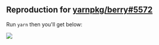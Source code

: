 Reproduction for [yarnpkg/berry#5572](https://github.com/yarnpkg/berry/issues/5572)
--------

Run `yarn` then you'll get below:

![](https://user-images.githubusercontent.com/4435445/251551321-587b5c5a-0d6a-4429-b546-a5e56864da26.png)
